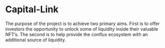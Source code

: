 # Capital-Link
The purpose of the project is to achieve two primary aims. First is to offer investors the opportunity to unlock some of liquidity inside their valuable NFT’s. The second is to help provide the conflux ecosystem with an additional source of liquidity. 
